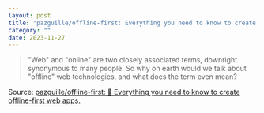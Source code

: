 ```yaml
---
layout: post
title: "pazguille/offline-first: Everything you need to know to create offline-first web apps"
category: ""
date: 2023-11-27
---
```


>"Web" and "online" are two closely associated terms, downright synonymous to many people. So why on earth would we talk about "offline" web technologies, and what does the term even mean?

Source: [pazguille/offline-first: :electric_plug: Everything you need to know to create offline-first web apps.](https://github.com/pazguille/offline-first)
